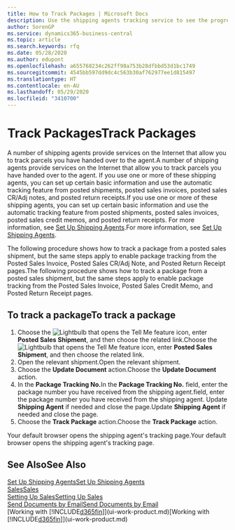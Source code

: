 ```yaml
---
title: How to Track Packages | Microsoft Docs
description: Use the shipping agents tracking service to see the progress of a delivery.
author: SorenGP
ms.service: dynamics365-business-central
ms.topic: article
ms.search.keywords: rfq
ms.date: 05/28/2020
ms.author: edupont
ms.openlocfilehash: a655768234c262ff98a753b28dfbbd53d1bc1749
ms.sourcegitcommit: 4545bb597dd9dc4c563b30af762977ee1d815497
ms.translationtype: HT
ms.contentlocale: en-AU
ms.lasthandoff: 05/29/2020
ms.locfileid: "3410700"
---
```

# <a name="track-packages"></a><span data-ttu-id="d6f38-103">Track Packages</span><span class="sxs-lookup"><span data-stu-id="d6f38-103">Track Packages</span></span>

<span data-ttu-id="d6f38-104">A number of shipping agents provide services on the Internet that allow you to track parcels you have handed over to the agent.</span><span class="sxs-lookup"><span data-stu-id="d6f38-104">A number of shipping agents provide services on the Internet that allow you to track parcels you have handed over to the agent.</span></span> <span data-ttu-id="d6f38-105">If you use one or more of these shipping agents, you can set up certain basic information and use the automatic tracking feature from posted shipments, posted sales invoices, posted sales CR/Adj notes, and posted return receipts.</span><span class="sxs-lookup"><span data-stu-id="d6f38-105">If you use one or more of these shipping agents, you can set up certain basic information and use the automatic tracking feature from posted shipments, posted sales invoices, posted sales credit memos, and posted return receipts.</span></span> <span data-ttu-id="d6f38-106">For more information, see [Set Up Shipping Agents](sales-how-to-set-up-shipping-agents.md).</span><span class="sxs-lookup"><span data-stu-id="d6f38-106">For more information, see [Set Up Shipping Agents](sales-how-to-set-up-shipping-agents.md).</span></span>  

<span data-ttu-id="d6f38-107">The following procedure shows how to track a package from a posted sales shipment, but the same steps apply to enable package tracking from the Posted Sales Invoice, Posted Sales CR/Adj Note, and Posted Return Receipt pages.</span><span class="sxs-lookup"><span data-stu-id="d6f38-107">The following procedure shows how to track a package from a posted sales shipment, but the same steps apply to enable package tracking from the Posted Sales Invoice, Posted Sales Credit Memo, and Posted Return Receipt pages.</span></span>  

## <a name="to-track-a-package"></a><span data-ttu-id="d6f38-108">To track a package</span><span class="sxs-lookup"><span data-stu-id="d6f38-108">To track a package</span></span>

1. <span data-ttu-id="d6f38-109">Choose the ![Lightbulb that opens the Tell Me feature](media/ui-search/search_small.png "Tell me what you want to do") icon, enter **Posted Sales Shipment**, and then choose the related link.</span><span class="sxs-lookup"><span data-stu-id="d6f38-109">Choose the ![Lightbulb that opens the Tell Me feature](media/ui-search/search_small.png "Tell me what you want to do") icon, enter **Posted Sales Shipment**, and then choose the related link.</span></span>
2. <span data-ttu-id="d6f38-110">Open the relevant shipment.</span><span class="sxs-lookup"><span data-stu-id="d6f38-110">Open the relevant shipment.</span></span>
3. <span data-ttu-id="d6f38-111">Choose the **Update Document** action.</span><span class="sxs-lookup"><span data-stu-id="d6f38-111">Choose the **Update Document** action.</span></span>
4. <span data-ttu-id="d6f38-112">In the **Package Tracking No.**</span><span class="sxs-lookup"><span data-stu-id="d6f38-112">In the **Package Tracking No.**</span></span> <span data-ttu-id="d6f38-113">field, enter the package number you have received from the shipping agent.</span><span class="sxs-lookup"><span data-stu-id="d6f38-113">field, enter the package number you have received from the shipping agent.</span></span> <span data-ttu-id="d6f38-114">Update **Shipping Agent** if needed and close the page.</span><span class="sxs-lookup"><span data-stu-id="d6f38-114">Update **Shipping Agent** if needed and close the page.</span></span>
5. <span data-ttu-id="d6f38-115">Choose the **Track Package** action.</span><span class="sxs-lookup"><span data-stu-id="d6f38-115">Choose the **Track Package** action.</span></span>

<span data-ttu-id="d6f38-116">Your default browser opens the shipping agent's tracking page.</span><span class="sxs-lookup"><span data-stu-id="d6f38-116">Your default browser opens the shipping agent's tracking page.</span></span>

## <a name="see-also"></a><span data-ttu-id="d6f38-117">See Also</span><span class="sxs-lookup"><span data-stu-id="d6f38-117">See Also</span></span>

[<span data-ttu-id="d6f38-118">Set Up Shipping Agents</span><span class="sxs-lookup"><span data-stu-id="d6f38-118">Set Up Shipping Agents</span></span>](sales-how-to-set-up-shipping-agents.md)  
[<span data-ttu-id="d6f38-119">Sales</span><span class="sxs-lookup"><span data-stu-id="d6f38-119">Sales</span></span>](sales-manage-sales.md)  
[<span data-ttu-id="d6f38-120">Setting Up Sales</span><span class="sxs-lookup"><span data-stu-id="d6f38-120">Setting Up Sales</span></span>](sales-setup-sales.md)  
[<span data-ttu-id="d6f38-121">Send Documents by Email</span><span class="sxs-lookup"><span data-stu-id="d6f38-121">Send Documents by Email</span></span>](ui-how-send-documents-email.md)  
<span data-ttu-id="d6f38-122">[Working with [!INCLUDE[d365fin](includes/d365fin_md.md)]](ui-work-product.md)</span><span class="sxs-lookup"><span data-stu-id="d6f38-122">[Working with [!INCLUDE[d365fin](includes/d365fin_md.md)]](ui-work-product.md)</span></span>
